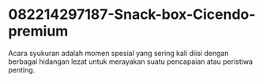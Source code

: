 # 082214297187-Snack-box-Cicendo-premium
Acara syukuran adalah momen spesial yang sering kali diisi dengan berbagai hidangan lezat untuk merayakan suatu pencapaian atau peristiwa penting.
